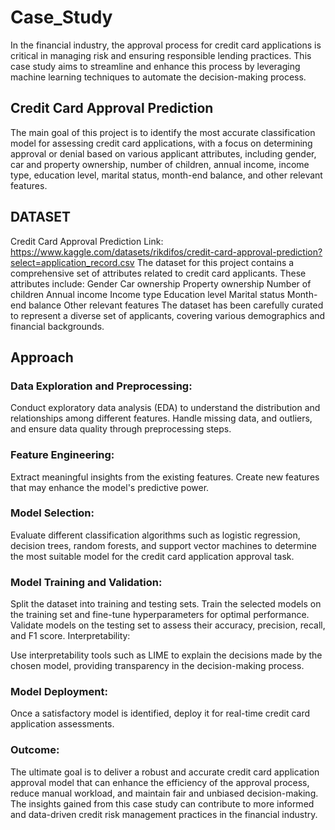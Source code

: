 # Case_Study
In the financial industry, the approval process for credit card applications is critical in managing risk and ensuring responsible lending practices. This case study aims to streamline and enhance this process by leveraging machine learning techniques to automate the decision-making process.
## Credit Card Approval Prediction

The main goal of this project is to identify the most accurate classification model for assessing credit card applications, with a focus on determining approval or denial based on various applicant attributes, including gender, car and property ownership, number of children, annual income, income type, education level, marital status, month-end balance, and other relevant features.

## DATASET
Credit Card Approval Prediction
Link: https://www.kaggle.com/datasets/rikdifos/credit-card-approval-prediction?select=application_record.csv
The dataset for this project contains a comprehensive set of attributes related to credit card applicants. These attributes include:
Gender
Car ownership
Property ownership
Number of children
Annual income
Income type
Education level
Marital status
Month-end balance
Other relevant features
The dataset has been carefully curated to represent a diverse set of applicants, covering various demographics and financial backgrounds.

## Approach

### Data Exploration and Preprocessing:

Conduct exploratory data analysis (EDA) to understand the distribution and relationships among different features.
Handle missing data, and outliers, and ensure data quality through preprocessing steps.

### Feature Engineering:

Extract meaningful insights from the existing features.
Create new features that may enhance the model's predictive power.

### Model Selection:

Evaluate different classification algorithms such as logistic regression, decision trees, random forests, and support vector machines to determine the most suitable model for the credit card application approval task.

### Model Training and Validation:

Split the dataset into training and testing sets.
Train the selected models on the training set and fine-tune hyperparameters for optimal performance.
Validate models on the testing set to assess their accuracy, precision, recall, and F1 score.
Interpretability:

Use interpretability tools such as LIME to explain the decisions made by the chosen model, providing transparency in the decision-making process.

### Model Deployment:

Once a satisfactory model is identified, deploy it for real-time credit card application assessments.

### Outcome:
The ultimate goal is to deliver a robust and accurate credit card application approval model that can enhance the efficiency of the approval process, reduce manual workload, and maintain fair and unbiased decision-making. The insights gained from this case study can contribute to more informed and data-driven credit risk management practices in the financial industry.
